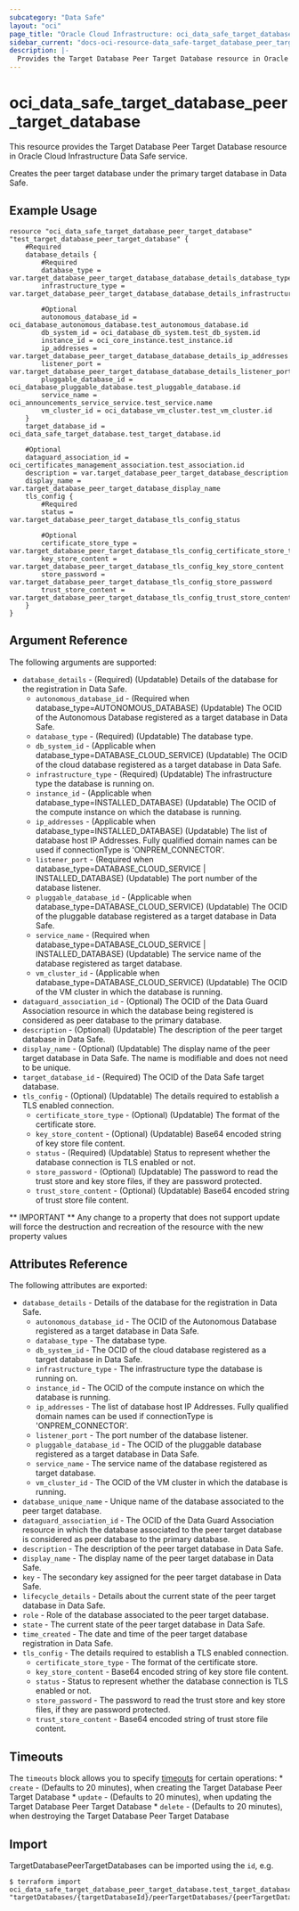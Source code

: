 ```yaml
---
subcategory: "Data Safe"
layout: "oci"
page_title: "Oracle Cloud Infrastructure: oci_data_safe_target_database_peer_target_database"
sidebar_current: "docs-oci-resource-data_safe-target_database_peer_target_database"
description: |-
  Provides the Target Database Peer Target Database resource in Oracle Cloud Infrastructure Data Safe service
---
```


# oci_data_safe_target_database_peer_target_database
This resource provides the Target Database Peer Target Database resource in Oracle Cloud Infrastructure Data Safe service.

Creates the peer target database under the primary target database in Data Safe.

## Example Usage

```hcl
resource "oci_data_safe_target_database_peer_target_database" "test_target_database_peer_target_database" {
	#Required
	database_details {
		#Required
		database_type = var.target_database_peer_target_database_database_details_database_type
		infrastructure_type = var.target_database_peer_target_database_database_details_infrastructure_type

		#Optional
		autonomous_database_id = oci_database_autonomous_database.test_autonomous_database.id
		db_system_id = oci_database_db_system.test_db_system.id
		instance_id = oci_core_instance.test_instance.id
		ip_addresses = var.target_database_peer_target_database_database_details_ip_addresses
		listener_port = var.target_database_peer_target_database_database_details_listener_port
		pluggable_database_id = oci_database_pluggable_database.test_pluggable_database.id
		service_name = oci_announcements_service_service.test_service.name
		vm_cluster_id = oci_database_vm_cluster.test_vm_cluster.id
	}
	target_database_id = oci_data_safe_target_database.test_target_database.id

	#Optional
	dataguard_association_id = oci_certificates_management_association.test_association.id
	description = var.target_database_peer_target_database_description
	display_name = var.target_database_peer_target_database_display_name
	tls_config {
		#Required
		status = var.target_database_peer_target_database_tls_config_status

		#Optional
		certificate_store_type = var.target_database_peer_target_database_tls_config_certificate_store_type
		key_store_content = var.target_database_peer_target_database_tls_config_key_store_content
		store_password = var.target_database_peer_target_database_tls_config_store_password
		trust_store_content = var.target_database_peer_target_database_tls_config_trust_store_content
	}
}
```

## Argument Reference

The following arguments are supported:

* `database_details` - (Required) (Updatable) Details of the database for the registration in Data Safe. 
	* `autonomous_database_id` - (Required when database_type=AUTONOMOUS_DATABASE) (Updatable) The OCID of the Autonomous Database registered as a target database in Data Safe.
	* `database_type` - (Required) (Updatable) The database type.
	* `db_system_id` - (Applicable when database_type=DATABASE_CLOUD_SERVICE) (Updatable) The OCID of the cloud database registered as a target database in Data Safe.
	* `infrastructure_type` - (Required) (Updatable) The infrastructure type the database is running on.
	* `instance_id` - (Applicable when database_type=INSTALLED_DATABASE) (Updatable) The OCID of the compute instance on which the database is running.
	* `ip_addresses` - (Applicable when database_type=INSTALLED_DATABASE) (Updatable) The list of database host IP Addresses. Fully qualified domain names can be used if connectionType is 'ONPREM_CONNECTOR'. 
	* `listener_port` - (Required when database_type=DATABASE_CLOUD_SERVICE | INSTALLED_DATABASE) (Updatable) The port number of the database listener.
	* `pluggable_database_id` - (Applicable when database_type=DATABASE_CLOUD_SERVICE) (Updatable) The OCID of the pluggable database registered as a target database in Data Safe.
	* `service_name` - (Required when database_type=DATABASE_CLOUD_SERVICE | INSTALLED_DATABASE) (Updatable) The service name of the database registered as target database.
	* `vm_cluster_id` - (Applicable when database_type=DATABASE_CLOUD_SERVICE) (Updatable) The OCID of the VM cluster in which the database is running.
* `dataguard_association_id` - (Optional) The OCID of the Data Guard Association resource in which the database being registered is considered as peer database to the primary database.
* `description` - (Optional) (Updatable) The description of the peer target database in Data Safe.
* `display_name` - (Optional) (Updatable) The display name of the peer target database in Data Safe. The name is modifiable and does not need to be unique.
* `target_database_id` - (Required) The OCID of the Data Safe target database.
* `tls_config` - (Optional) (Updatable) The details required to establish a TLS enabled connection.
	* `certificate_store_type` - (Optional) (Updatable) The format of the certificate store.
	* `key_store_content` - (Optional) (Updatable) Base64 encoded string of key store file content.
	* `status` - (Required) (Updatable) Status to represent whether the database connection is TLS enabled or not.
	* `store_password` - (Optional) (Updatable) The password to read the trust store and key store files, if they are password protected.
	* `trust_store_content` - (Optional) (Updatable) Base64 encoded string of trust store file content.


** IMPORTANT **
Any change to a property that does not support update will force the destruction and recreation of the resource with the new property values

## Attributes Reference

The following attributes are exported:

* `database_details` - Details of the database for the registration in Data Safe. 
	* `autonomous_database_id` - The OCID of the Autonomous Database registered as a target database in Data Safe.
	* `database_type` - The database type.
	* `db_system_id` - The OCID of the cloud database registered as a target database in Data Safe.
	* `infrastructure_type` - The infrastructure type the database is running on.
	* `instance_id` - The OCID of the compute instance on which the database is running.
	* `ip_addresses` - The list of database host IP Addresses. Fully qualified domain names can be used if connectionType is 'ONPREM_CONNECTOR'. 
	* `listener_port` - The port number of the database listener.
	* `pluggable_database_id` - The OCID of the pluggable database registered as a target database in Data Safe.
	* `service_name` - The service name of the database registered as target database.
	* `vm_cluster_id` - The OCID of the VM cluster in which the database is running.
* `database_unique_name` - Unique name of the database associated to the peer target database.
* `dataguard_association_id` - The OCID of the Data Guard Association resource in which the database associated to the peer target database is considered as peer database to the primary database.
* `description` - The description of the peer target database in Data Safe.
* `display_name` - The display name of the peer target database in Data Safe.
* `key` - The secondary key assigned for the peer target database in Data Safe.
* `lifecycle_details` - Details about the current state of the peer target database in Data Safe.
* `role` - Role of the database associated to the peer target database.
* `state` - The current state of the peer target database in Data Safe.
* `time_created` - The date and time of the peer target database registration in Data Safe.
* `tls_config` - The details required to establish a TLS enabled connection.
	* `certificate_store_type` - The format of the certificate store.
	* `key_store_content` - Base64 encoded string of key store file content.
	* `status` - Status to represent whether the database connection is TLS enabled or not.
	* `store_password` - The password to read the trust store and key store files, if they are password protected.
	* `trust_store_content` - Base64 encoded string of trust store file content.

## Timeouts

The `timeouts` block allows you to specify [timeouts](https://registry.terraform.io/providers/oracle/oci/latest/docs/guides/changing_timeouts) for certain operations:
	* `create` - (Defaults to 20 minutes), when creating the Target Database Peer Target Database
	* `update` - (Defaults to 20 minutes), when updating the Target Database Peer Target Database
	* `delete` - (Defaults to 20 minutes), when destroying the Target Database Peer Target Database


## Import

TargetDatabasePeerTargetDatabases can be imported using the `id`, e.g.

```
$ terraform import oci_data_safe_target_database_peer_target_database.test_target_database_peer_target_database "targetDatabases/{targetDatabaseId}/peerTargetDatabases/{peerTargetDatabaseId}" 
```

